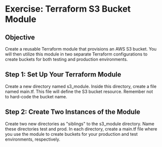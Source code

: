 
# Exercise: Terraform S3 Bucket Module
## Objective
Create a reusable Terraform module that provisions an AWS S3 bucket. You will then utilize this module in two separate Terraform configurations to create buckets for both testing and production environments.

## Step 1: Set Up Your Terraform Module
Create a new directory named s3_module. Inside this directory, create a file named main.tf. This file will define the S3 bucket resource. Remember not to hard-code the bucket name.

## Step 2: Create Two Instances of the Module
Create two new directories as "siblings" to the s3_module directory. Name these directories test and prod. In each directory, create a main.tf file where you use the module to create buckets for your production and test environments, respectively.
